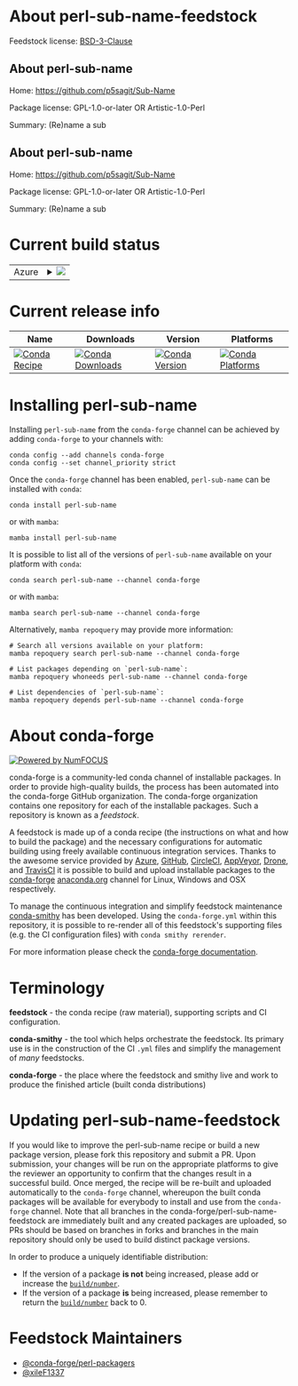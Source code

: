 About perl-sub-name-feedstock
=============================

Feedstock license: [BSD-3-Clause](https://github.com/conda-forge/perl-sub-name-feedstock/blob/main/LICENSE.txt)


About perl-sub-name
-------------------

Home: https://github.com/p5sagit/Sub-Name

Package license: GPL-1.0-or-later OR Artistic-1.0-Perl

Summary: (Re)name a sub

About perl-sub-name
-------------------

Home: https://github.com/p5sagit/Sub-Name

Package license: GPL-1.0-or-later OR Artistic-1.0-Perl

Summary: (Re)name a sub

Current build status
====================


<table>
    
  <tr>
    <td>Azure</td>
    <td>
      <details>
        <summary>
          <a href="https://dev.azure.com/conda-forge/feedstock-builds/_build/latest?definitionId=18267&branchName=main">
            <img src="https://dev.azure.com/conda-forge/feedstock-builds/_apis/build/status/perl-sub-name-feedstock?branchName=main">
          </a>
        </summary>
        <table>
          <thead><tr><th>Variant</th><th>Status</th></tr></thead>
          <tbody><tr>
              <td>linux_64</td>
              <td>
                <a href="https://dev.azure.com/conda-forge/feedstock-builds/_build/latest?definitionId=18267&branchName=main">
                  <img src="https://dev.azure.com/conda-forge/feedstock-builds/_apis/build/status/perl-sub-name-feedstock?branchName=main&jobName=linux&configuration=linux%20linux_64_" alt="variant">
                </a>
              </td>
            </tr><tr>
              <td>osx_64</td>
              <td>
                <a href="https://dev.azure.com/conda-forge/feedstock-builds/_build/latest?definitionId=18267&branchName=main">
                  <img src="https://dev.azure.com/conda-forge/feedstock-builds/_apis/build/status/perl-sub-name-feedstock?branchName=main&jobName=osx&configuration=osx%20osx_64_" alt="variant">
                </a>
              </td>
            </tr>
          </tbody>
        </table>
      </details>
    </td>
  </tr>
</table>

Current release info
====================

| Name | Downloads | Version | Platforms |
| --- | --- | --- | --- |
| [![Conda Recipe](https://img.shields.io/badge/recipe-perl--sub--name-green.svg)](https://anaconda.org/conda-forge/perl-sub-name) | [![Conda Downloads](https://img.shields.io/conda/dn/conda-forge/perl-sub-name.svg)](https://anaconda.org/conda-forge/perl-sub-name) | [![Conda Version](https://img.shields.io/conda/vn/conda-forge/perl-sub-name.svg)](https://anaconda.org/conda-forge/perl-sub-name) | [![Conda Platforms](https://img.shields.io/conda/pn/conda-forge/perl-sub-name.svg)](https://anaconda.org/conda-forge/perl-sub-name) |

Installing perl-sub-name
========================

Installing `perl-sub-name` from the `conda-forge` channel can be achieved by adding `conda-forge` to your channels with:

```
conda config --add channels conda-forge
conda config --set channel_priority strict
```

Once the `conda-forge` channel has been enabled, `perl-sub-name` can be installed with `conda`:

```
conda install perl-sub-name
```

or with `mamba`:

```
mamba install perl-sub-name
```

It is possible to list all of the versions of `perl-sub-name` available on your platform with `conda`:

```
conda search perl-sub-name --channel conda-forge
```

or with `mamba`:

```
mamba search perl-sub-name --channel conda-forge
```

Alternatively, `mamba repoquery` may provide more information:

```
# Search all versions available on your platform:
mamba repoquery search perl-sub-name --channel conda-forge

# List packages depending on `perl-sub-name`:
mamba repoquery whoneeds perl-sub-name --channel conda-forge

# List dependencies of `perl-sub-name`:
mamba repoquery depends perl-sub-name --channel conda-forge
```


About conda-forge
=================

[![Powered by
NumFOCUS](https://img.shields.io/badge/powered%20by-NumFOCUS-orange.svg?style=flat&colorA=E1523D&colorB=007D8A)](https://numfocus.org)

conda-forge is a community-led conda channel of installable packages.
In order to provide high-quality builds, the process has been automated into the
conda-forge GitHub organization. The conda-forge organization contains one repository
for each of the installable packages. Such a repository is known as a *feedstock*.

A feedstock is made up of a conda recipe (the instructions on what and how to build
the package) and the necessary configurations for automatic building using freely
available continuous integration services. Thanks to the awesome service provided by
[Azure](https://azure.microsoft.com/en-us/services/devops/), [GitHub](https://github.com/),
[CircleCI](https://circleci.com/), [AppVeyor](https://www.appveyor.com/),
[Drone](https://cloud.drone.io/welcome), and [TravisCI](https://travis-ci.com/)
it is possible to build and upload installable packages to the
[conda-forge](https://anaconda.org/conda-forge) [anaconda.org](https://anaconda.org/)
channel for Linux, Windows and OSX respectively.

To manage the continuous integration and simplify feedstock maintenance
[conda-smithy](https://github.com/conda-forge/conda-smithy) has been developed.
Using the ``conda-forge.yml`` within this repository, it is possible to re-render all of
this feedstock's supporting files (e.g. the CI configuration files) with ``conda smithy rerender``.

For more information please check the [conda-forge documentation](https://conda-forge.org/docs/).

Terminology
===========

**feedstock** - the conda recipe (raw material), supporting scripts and CI configuration.

**conda-smithy** - the tool which helps orchestrate the feedstock.
                   Its primary use is in the construction of the CI ``.yml`` files
                   and simplify the management of *many* feedstocks.

**conda-forge** - the place where the feedstock and smithy live and work to
                  produce the finished article (built conda distributions)


Updating perl-sub-name-feedstock
================================

If you would like to improve the perl-sub-name recipe or build a new
package version, please fork this repository and submit a PR. Upon submission,
your changes will be run on the appropriate platforms to give the reviewer an
opportunity to confirm that the changes result in a successful build. Once
merged, the recipe will be re-built and uploaded automatically to the
`conda-forge` channel, whereupon the built conda packages will be available for
everybody to install and use from the `conda-forge` channel.
Note that all branches in the conda-forge/perl-sub-name-feedstock are
immediately built and any created packages are uploaded, so PRs should be based
on branches in forks and branches in the main repository should only be used to
build distinct package versions.

In order to produce a uniquely identifiable distribution:
 * If the version of a package **is not** being increased, please add or increase
   the [``build/number``](https://docs.conda.io/projects/conda-build/en/latest/resources/define-metadata.html#build-number-and-string).
 * If the version of a package **is** being increased, please remember to return
   the [``build/number``](https://docs.conda.io/projects/conda-build/en/latest/resources/define-metadata.html#build-number-and-string)
   back to 0.

Feedstock Maintainers
=====================

* [@conda-forge/perl-packagers](https://github.com/orgs/conda-forge/teams/perl-packagers/)
* [@xileF1337](https://github.com/xileF1337/)

